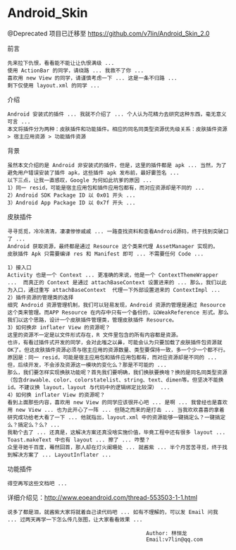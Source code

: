 Android_Skin
============

@Deprecated
项目已迁移至 https://github.com/v7lin/Android_Skin_2.0

前言

	先来拉下仇恨，看看能不能让让仇恨满级 ...
	使用 ActionBar 的同学，请绕路 ... 我救不了你 ...
	喜欢用 new View 的同学，请谨慎考虑一下 ... 这是一条不归路 ...
	剩下仅使用 layout.xml 的同学 ...

介绍

	Android 安装式的插件 ... 我就不介绍了 ... 个人认为花精力去研究这种东西，毫无意义可言 ...
	本文将插件分为两种：皮肤插件和功能插件。相应的同名同类型资源优先级关系：皮肤插件资源 > 宿主应用资源 > 功能插件资源
   
背景

	虽然本文介绍的是 Android 非安装式的插件，但是，这里的插件都是 apk ... 当然，为了避免用户错误安装了插件 apk，这些插件 apk 发布前，最好嫑签名 ... 
	以下三点，让我一直感叹，Google 为何如此坑爹的原因 ... 
	1）同一 resid，可能是宿主应用包和插件应用包都有，而对应资源却是不同的 ...
	2）Android SDK Package ID 以 0x01 开头 ...
	3）Android App Package ID 以 0x7f 开头 ...

皮肤插件

	寻寻觅觅，冷冷清清，凄凄惨惨戚戚 ... 一路查找资料和查看Android源码，终于找到突破口了 ... 
	Android 获取资源，最终都是通过 Resource 这个类来代理 AssetManager 实现的。
	皮肤插件 Apk 只需要编译 res 和 Manifest 即可 ... 不需要任何 Code ...
	
	1）接入口
	Activity 也是一个 Context ... 更准确的来说，他是一个 ContextThemeWrapper ...  而真正的 Context 是通过 attachBaseContext 设置进来的 ... 那么，我们以此为入口，通过重写 attachBaseContext  代理一下外部设置进来的 ContextImpl ...
	2）插件资源的管理类的选择
	细究 Android 资源管理机制，我们可以轻易发现，Android 资源的管理是通过 Resource 这个类来管理。而APP Resource 在内存中只有一个备份的，以WeakReference 形式。那么我们以这个思路，设计一个皮肤插件管理类，管理皮肤插件 Resource。
	3）如何换非 inflater View 的资源呢？
	这里的资源不一定是以文件形式存在，R 文件里包含的所有内容都是资源。
	也许，有看过插件式开发的同学，会对此嗤之以鼻，可能会认为只要加载了皮肤插件包资源就 OK了。但这皮肤插件资源必须与宿主应用的资源数量、类型要保持一致，多一个少一个都不行。原因是：同一 resid，可能是宿主应用包和插件应用包都有，而对应资源却是不同的 ... 但，后续开发，不会涉及资源这一模块的变化么？那是不可能的 ... 
	那么，我们要怎样实现换肤功能呢？首先我们要明确，我们换肤要换啥？换的是同名同类型资源（包含drawable、color、colorstatelist、string、text、dimen等。但坚决不能换 id。不建议换 layout，layout 与代码中的逻辑绑定比较深） ...
   	4）如何换 inflater View 的资源呢？
   	看到上面那些内容，喜欢用 new View 的同学应该很开心吧 ... 是啊 ... 我曾经也是喜欢用 new View ... 也为此开心了一阵 ... 但随之而来的是打击 ... 当我欢欢喜喜的拿着研究成功给老大看了一下 ... 他就指出，layout.xml 中的资源能够一键搞定么？一键搞定么？搞定么？么? ...
   	我勒个去了 ... 还真是，这解决方案还真没啥实施价值，毕竟工程中还有很多 layout ... Toast.makeText 中也有 layout ... 擦了 ... 咋整？
   	众里寻她千百度，蓦然回首，那人却在灯火阑珊处 ... 就酱紫 ... 半个月苦苦寻觅，终于找到解决方案了 ... LayoutInflater ... 
   	
功能插件

	得空再写这些文档吧 ...

详细介绍见：http://www.eoeandroid.com/thread-553503-1-1.html

	说多了都是泪，就酱紫大家将就着自己读代码吧 ... 如有不理解的，可以发 Email 问我 ... 过两天再学一下怎么传几张图，让大家看看效果 ...

												Author: 林恒龙
												Email:v7lin@qq.com
